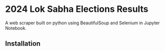 # 2024 Lok Sabha Elections Results

A web scraper built on python using BeautifulSoup and Selenium in Jupyter Notebook.

## Installation

